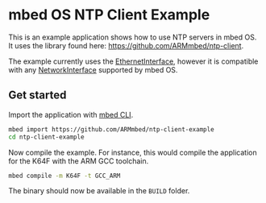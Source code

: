 # mbed OS NTP Client Example

This is an example application shows how to use NTP servers in mbed OS. It uses the library found here: https://github.com/ARMmbed/ntp-client.

The example currently uses the [EthernetInterface](https://docs.mbed.com/docs/mbed-os-api-reference/en/latest/APIs/communication/ethernet/), however it is compatible with any [NetworkInterface](https://docs.mbed.com/docs/mbed-os-api-reference/en/latest/APIs/communication/communication_index/) supported by mbed OS.

## Get started

Import the application with [mbed CLI](https://github.com/ARMmbed/mbed-cli).

```sh
mbed import https://github.com/ARMmbed/ntp-client-example
cd ntp-client-example
```

Now compile the example. For instance, this would compile the application for the K64F with the ARM GCC toolchain.

```sh
mbed compile -m K64F -t GCC_ARM
```

The binary should now be available in the `BUILD` folder.
